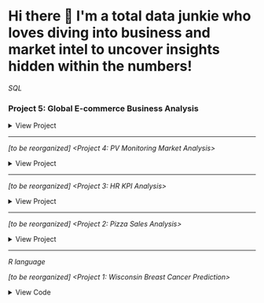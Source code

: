 # Hi there 👋 I'm a total data junkie who loves diving into business and market intel to uncover insights hidden within the numbers!


_SQL_

### Project 5: Global E-commerce Business Analysis

<details>
<summary>View Project</summary>

## Project Overview

_A Tableau interactive dashboard can be checked [here](https://public.tableau.com/app/profile/yining.zeng/viz/OnlineRetailShop_17281331942810/Dashboard1)._

A global e-commerce company, operating an online retail shop, offers a wide range of product categories across Asia, Europe, and North America. This project provides insights and recommendations in the following key areas:
 
* **Sales Trends Analysis**: Evaluates KPIs such as revenue, order volume, and average order value (AOV).

* **Inventory Management Analysis:** Analyzes product lines to understand customer purchase preferences across different regions and time periods.

* **Seasonality and Regional Comparisons:** Examines revenue performance over the past six months, highlighting seasonal trends and regional fluctuations.

* **Product Share Analysis:** Reviews historical sales patterns, focusing on the top three and bottom three products in each category based on total revenue.

## Data Structure

The dataset contains 9 fields. Before beginning the analysis, data cleaning and standardization are necessary. For example, the original value of the 'transaction_date' field is in 'text' format, which needs to be converted to a 'date' type for accurate analysis.

<img width="292" alt="Screenshot 2024-10-05 at 20 39 18" src="https://github.com/user-attachments/assets/7f7f3c1f-ca0b-4b92-8cab-d121560f8255">
</br>

## Insight Deep Dive

* Overall Overview: Key metrics such as Total Revenue, Order Volume, and Average Order Value (AOV).

1. In the past six months, we generated a total of $66K in revenue from 181 products sold, with an average order value of approximately $247.

<img width="821" alt="Screenshot 2024-10-05 at 21 33 30" src="https://github.com/user-attachments/assets/288358cb-110b-493d-b700-c5cdb5d95a70">

2. In different regions, we offer two product categories per region. Over the past six months, January, March, and May saw the highest sales volumes, with North America leading in product sales, particularly in the Electronics category. In contrast, February and June recorded the lowest sales in both Europe and North America. Considering seasonality, Q1 exhibited more dynamic fluctuations in sales compared to Q2, which showed a more stable order volume. This insight will be valuable for optimizing future inventory management.

<img width="780" alt="Screenshot 2024-10-05 at 21 43 39" src="https://github.com/user-attachments/assets/9288cb7c-d89f-45c9-82f7-9d6faea2129b">

* Revenue Contribution by Category: Analyzing which categories generate the most revenue by month and region.

  The total revenue indicates a declining performance, which should be a cause for concern. Considering that the prices for the 'Electronics' and 'Home Appliances' categories are higher compared to other categories, the reduced order volumes in February and June help explain the decline. Overall, the end of the first quarter saw a significant drop in sales across all regions.

<img width="1275" alt="Screenshot 2024-10-05 at 21 57 16" src="https://github.com/user-attachments/assets/4159e681-8d65-4d0c-b04f-38f811b574fb">

* Product Market Share by Revenue: Identifying the Top 3 and Bottom 3 products in each category based on revenue contribution.

  To assess our marketing and procurement strategy, we analyzed the top 3 and bottom 3 products based on revenue. By considering both product price and units sold, we can identify which products contribute the highest and lowest revenue share within each category.

<img width="1269" alt="Screenshot 2024-10-05 at 22 16 17" src="https://github.com/user-attachments/assets/c2a7c991-ad98-47f5-85fa-4332dc3cab50">


## Recommendation and Communication

* ### Optimize Revenue Growth

1. **Identify Decline Causes:** Investigate the factors contributing to declining revenue, especially in February and June, and take corrective actions.
 
2. **Focus on High-Value Categories:** Boost the performance of high-value categories like 'Electronics' and 'Home Appliances' by optimizing pricing, promotions, and customer targeting.

3. **Boost Sales in Low-Volume Months:** Plan targeted marketing campaigns in February and June to drive demand and smooth out sales fluctuations.

* ### Refine Inventory Management

1. **Plan for Seasonality:** Plan for Seasonality: Adjust inventory levels to account for fluctuating demand in Q1, ensuring you are prepared for dynamic sales patterns.
   
2. **Balance Stock for Q2:** Maintain adequate inventory during Q2, where sales trends are more stable, to avoid excess stock or shortages.

* ### Address Regional Differences

1. **Strengthen Marketing in Europe:** Focus on Europe, where sales have been lower, especially in underperforming months. Tailor strategies to regional customer preferences and trends.

2. **Leverage North American Sales:** North America shows strong performance. Maximize this with targeted marketing and optimized inventory.

* ### Improve Product Portfolio

1. **Prioritize Top-Selling Products:** Focus on promoting and optimizing the top 3 products in each category to sustain growth.

2. **Revise Low-Performing Products:** Reassess or phase out bottom-performing products to ensure they don’t drag down overall performance.

</br> 

## SQL queries

```sql
#Load database
USE online_sales;

#Staging table
CREATE TABLE staging_
LIKE `online sales data`;

INSERT INTO staging_
SELECT * FROM `online sales data`;
    
SELECT *
FROM  staging_;

#Standardize data type /field name /spelling
ALTER TABLE staging_
MODIFY COLUMN `date` date;

ALTER TABLE staging_
RENAME COLUMN `Product Category`to product_category;

ALTER TABLE staging_
RENAME COLUMN `Product Name`to product_name;

ALTER TABLE staging_
RENAME COLUMN `Units Sold`to units_sold;

ALTER TABLE staging_
RENAME COLUMN `Unit Price`to unit_price;

ALTER TABLE staging_
RENAME COLUMN `Total Revenue`to total_revenue;

ALTER TABLE staging_
RENAME COLUMN `Payment Method`to payment_method;

ALTER TABLE staging_
RENAME COLUMN `Transaction ID`to transaction_id;

ALTER TABLE staging_
RENAME COLUMN `date`to transaction_date;

UPDATE staging_
SET product_category=TRIM(product_category), Region=TRIM(Region), payment_method=TRIM(payment_method);

#Check duplicate
WITH base AS
(SELECT *,
ROW_NUMBER() OVER (PARTITION BY transaction_id, transaction_date, product_category, product_name, units_sold, unit_price, total_revenue, Region, payment_method) AS row_num
FROM staging_)

SELECT *
FROM base
WHERE row_num >1;

#Top3 & Bottom 3 Product in Category by Revenue
WITH base AS (
    SELECT
        product_category,
        product_name,
        ROUND(total_revenue) total_revenue,
        units_sold,
        ROUND(unit_price) unit_price,
        ROUND((SUM(total_revenue)*100 / (SELECT SUM(total_revenue) FROM staging WHERE product_category = a.product_category)),1) AS product_share,
        DENSE_RANK() OVER (PARTITION BY product_category ORDER BY (SUM(total_revenue)*100 / (SELECT SUM(total_revenue) FROM staging WHERE product_category = a.product_category)) DESC) AS category_rank
    FROM staging_ a
	GROUP BY 1,2,3,4,5
)
SELECT *
FROM base;

##Top3
CREATE VIEW Top3 AS
WITH base AS (
    SELECT
        product_category,
        product_name,
        ROUND(total_revenue) total_revenue,
        units_sold,
        ROUND(unit_price) unit_price,
        ROUND((SUM(total_revenue)*100 / (SELECT SUM(total_revenue) FROM staging WHERE product_category = a.product_category)),1) AS product_share,
        DENSE_RANK() OVER (PARTITION BY product_category ORDER BY (SUM(total_revenue)*100 / (SELECT SUM(total_revenue) FROM staging WHERE product_category = a.product_category)) DESC) AS category_rank
    FROM staging_ a
	GROUP BY 1,2,3,4,5
)
SELECT *
FROM base
WHERE category_rank <=3;

##Bottom3
CREATE VIEW bottom_3 AS
WITH base AS (
    SELECT
        product_category,
        product_name,
        ROUND(total_revenue) total_revenue,
        units_sold,
        ROUND(unit_price) unit_price,
        ROUND((SUM(total_revenue)*100 / (SELECT SUM(total_revenue) FROM staging WHERE product_category = a.product_category)),1) AS product_share,
        DENSE_RANK() OVER (PARTITION BY product_category ORDER BY (SUM(total_revenue)*100 / (SELECT SUM(total_revenue) FROM staging WHERE product_category = a.product_category)) ASC) AS category_rank
    FROM staging_ a
	GROUP BY 1,2,3,4,5
)
SELECT *
FROM base
WHERE category_rank <=3;

#Total Revenue in Month by Category
SELECT
    product_category,
    DATE_FORMAT(transaction_date, '%Y-%m') AS month,
    ROUND(SUM(total_revenue),1) AS total_revenue
FROM staging_
GROUP BY 1,2
order by 1;


SELECT *
FROM staging_;

#Overview KPI
##Total Revenue
SELECT ROUND(SUM(total_revenue),1) total_revenue
FROM staging_;

##AVG Order Value
SELECT ROUND(AVG(unit_price),1) avg_order_unit_price
FROM staging_;

#Revenue by Month & Region
SELECT DATE_FORMAT(transaction_date, '%Y-%m') AS MONTH, ROUND(SUM(total_revenue),1) total_revenue, region
FROM staging_
GROUP BY 1,3;

#Order Volume by Month & Region in Category
SELECT DATE_FORMAT(transaction_date, '%Y-%m') AS month, region, COUNT(transaction_id) AS num_transaction
FROM staging_
group by 1,2
order by 1 ;

```
</details>

---

_[to be reorganized] <Project 4: PV Monitoring Market Analysis>_

<details>

<summary>View Project</summary>

</br>

#Competitive analysis using web analysis tools like Semrush

#Examining competitors through Google Ad Transparency

#Summarizing the competitive analysis findings

#Using the summary as a reference for product development


</details>

---

_[to be reorganized] <Project 3: HR KPI Analysis>_

<details>

<summary>View Project</summary>

</br>

An online project practice that involves working with HR performance data. The goal is to practice creating various charts and visualizations to analyze different data points

#Uncover trends, patterns, and relationships within the attrition rate and job satisfaction rating data.

#Use the data insights to identify potential focus areas for improving HR performance and employee retention.

#Practice translating data-driven findings into actionable recommendations.

</details>

---

_[to be reorganized] <Project 2: Pizza Sales Analysis>_

<details>

<summary>View Project</summary>

</br>

An online project to analyze sales performance. The goal is to use SQL to organize and structure the sales data, and then leverage Tableau to visualize the performance analysis and gain valuable insights.

#Clean, transform, and organize the data to prepare it for analysis.

#Investigate factors that may be influencing sales, such as product performance, customer segments, or regional differences.

#Translate the data-driven findings into actionable recommendations for optimizing product sales and strategies.



</details>

---

_R language_

_[to be reorganized] <Project 1: Wisconsin Breast Cancer Prediction>_

<details>

<summary>View Code</summary>

```r
## Read the data
data <- read.csv("wisc_bc_data.csv", stringsAsFactors = FALSE)

## View data dimension
dim(data)

## View data structure
str(data)

## Check missing data
sum(is.na(data))

# Load package & pre-process data
library(tidyverse)
data <- select(data, -1) %>%
 mutate_at('diagnosis', as.factor)

## Use stratified sampling
install.packages("sampling")
library(sampling)
set.seed(123)

## Data partitioning, 70% training; 30% testing
train_id <- strata(data, 'diagnosis', size = rev(round(table(data$diagnosis) * 0.7)))$ID_unit
train_data <- data[train_id, ]
test_data <- data[-train_id, ]

## Data modeling
install.packages("caret")
library(caret)
control <- trainControl(method = 'cv', number = 10)
model <- train(diagnosis ~ ., train_data,
              method = 'knn',
              preProcess = c('center', 'scale'),
              trControl = control,
              tuneLength = 5
)

## Result
model[["results"]]

## Model prediction
truth <- test_data$diagnosis
pred <- predict(model, newdata = test_data)
confusionMatrix(table(pred, truth))
